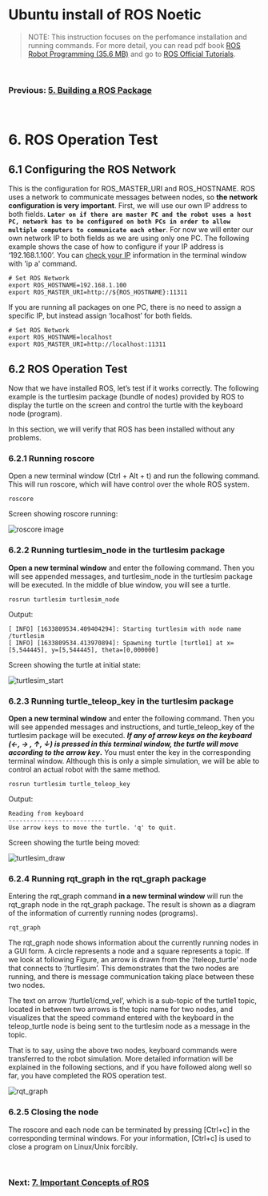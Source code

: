# **Ubuntu install of ROS Noetic**

> NOTE: This instruction focuses on the perfomance installation and running commands. For more detail, you can read pdf book [ROS Robot Programming (35.6 MB)](https://www.robotis.com/service/download.php?no=719) and go to [ROS Official Tutorials](https://wiki.ros.org/ROS/Tutorials).

<br>

### Previous: [5. Building a ROS Package](5-Building-a-ROS-Package.md.md)

<br>

# 6. ROS Operation Test

## 6.1 Configuring the ROS Network

This is the configuration for ROS_MASTER_URI and ROS_HOSTNAME. ROS uses a network to
communicate messages between nodes, so **the network configuration is very important**. First,
we will use our own IP address to both fields. **`Later on if there are master PC and the robot uses
a host PC, network has to be configured on both PCs in order to allow multiple computers to
communicate each other`**. For now we will enter our own network IP to both fields as we are using only one PC. The following example shows the case of how to configure if your IP address
is ‘192.168.1.100’. You can [check your IP](https://linuxconfig.org/how-to-find-my-ip-address-on-ubuntu-20-04-focal-fossa-linux) information in the terminal window with 'ip a'
command. 

    # Set ROS Network
    export ROS_HOSTNAME=192.168.1.100
    export ROS_MASTER_URI=http://${ROS_HOSTNAME}:11311

If you are running all packages on one PC, there is no need to assign a specific IP, but instead
assign ‘localhost’ for both fields.

    # Set ROS Network
    export ROS_HOSTNAME=localhost
    export ROS_MASTER_URI=http://localhost:11311

## 6.2 ROS Operation Test

Now that we have installed ROS, let’s test if it works correctly. The following example is the
turtlesim package (bundle of nodes) provided by ROS to display the turtle on the screen and
control the turtle with the keyboard node (program).

In this section, we will
verify that ROS has been installed without any problems.

### 6.2.1 Running roscore

Open a new terminal window (Ctrl + Alt + t) and run the following command. This will run
roscore, which will have control over the whole ROS system.

    roscore

Screen showing roscore running:

![roscore image](../Images/roscore.png)

### 6.2.2 Running turtlesim_node in the turtlesim package

**Open a new terminal window** and enter the following command. Then you will see appended
messages, and turtlesim_node in the turtlesim package will be executed. In the middle of blue
window, you will see a turtle.

    rosrun turtlesim turtlesim_node

Output:

    [ INFO] [1633809534.409404294]: Starting turtlesim with node name /turtlesim
    [ INFO] [1633809534.413970894]: Spawning turtle [turtle1] at x=[5,544445], y=[5,544445], theta=[0,000000]

Screen showing the turtle at initial state:

![turtlesim_start](../Images/turtlesim_start.png)

### 6.2.3 Running turtle_teleop_key in the turtlesim package

**Open a new terminal window** and enter the following command. Then you will see appended
messages and instructions, and turtle_teleop_key of the turtlesim package will be executed. ***If
any of arrow keys on the keyboard (←, → , ↑, ↓) is pressed in this terminal window, the turtle
will move according to the arrow key*.** You must enter
the key in the corresponding terminal window. Although this is only a simple simulation, we
will be able to control an actual robot with the same method.

    rosrun turtlesim turtle_teleop_key

Output:

    Reading from keyboard
    ---------------------------
    Use arrow keys to move the turtle. 'q' to quit.

Screen showing the turtle being moved:

![turtlesim_draw](../Images/turtlesim_draw.png)


### 6.2.4 Running rqt_graph in the rqt_graph package

Entering the rqt_graph command **in a new terminal window** will run the rqt_graph node in the
rqt_graph package. The result is shown as a diagram of the information of currently running
nodes (programs).

    rqt_graph

The rqt_graph node shows information about the currently running nodes in a GUI form. A
circle represents a node and a square represents a topic. If we look at following Figure, an arrow is
drawn from the ‘/teleop_turtle’ node that connects to ‘/turtlesim’. This demonstrates that the two
nodes are running, and there is message communication taking place between these two nodes.

The text on arrow ‘/turtle1/cmd_vel’, which is a sub-topic of the turtle1 topic, located in between
two arrows is the topic name for two nodes, and visualizes that the speed command entered
with the keyboard in the teleop_turtle node is being sent to the turtlesim node as a message in
the topic.

That is to say, using the above two nodes, keyboard commands were transferred to the robot
simulation. More detailed information will be explained in the following sections, and if you
have followed along well so far, you have completed the ROS operation test.

![rqt_graph](../Images/rpt_graph.png)


### 6.2.5 Closing the node

The roscore and each node can be terminated by pressing [Ctrl+c] in the corresponding terminal
windows. For your information, [Ctrl+c] is used to close a program on Linux/Unix forcibly.

<br>

### Next: [7. Important Concepts of ROS](7-Important-Concepts-of-ROS.md.md)